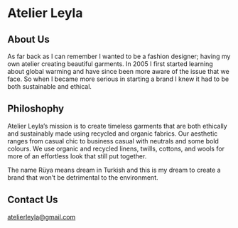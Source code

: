 # Atelier Leyla

## About Us
As far back as I can remember I wanted to be a fashion designer; having my own atelier creating beautiful garments. In 2005 I first started learning about global warming and have since been more aware of the issue that we face. So when I became more serious in starting a brand I knew it had to be both sustainable and ethical.

## Philoshophy
Atelier Leyla’s mission is to create timeless garments that are both ethically and sustainably made using recycled and organic fabrics. Our aesthetic ranges from casual chic to business casual with neutrals and some bold colours. We use organic and recycled linens, twills, cottons, and wools for more of an effortless look that still put together.

The name Rüya means dream in Turkish and this is my dream to create a brand that won’t be detrimental to the environment.

## Contact Us
atelierleyla@gmail.com
